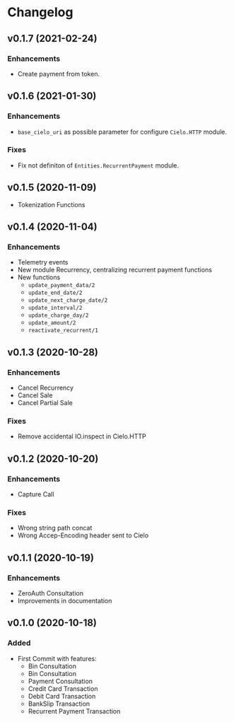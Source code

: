 # Changelog

## v0.1.7 (2021-02-24)

### Enhancements
* Create payment from token.

## v0.1.6 (2021-01-30)

### Enhancements
* `base_cielo_uri` as possible parameter for configure `Cielo.HTTP` module.

### Fixes
* Fix not definiton of `Entities.RecurrentPayment` module.

## v0.1.5 (2020-11-09)
* Tokenization Functions

## v0.1.4 (2020-11-04)

### Enhancements
* Telemetry events
* New module Recurrency, centralizing recurrent payment functions
* New functions
    - `update_payment_data/2`
    - `update_end_date/2`
    - `update_next_charge_date/2`
    - `update_interval/2`
    - `update_charge_day/2`
    - `update_amount/2`
    - `reactivate_recurrent/1`

## v0.1.3 (2020-10-28)

### Enhancements
* Cancel Recurrency
* Cancel Sale
* Cancel Partial Sale

### Fixes
* Remove accidental IO.inspect in Cielo.HTTP

## v0.1.2 (2020-10-20)

### Enhancements
* Capture Call

### Fixes
* Wrong string path concat
* Wrong Accep-Encoding header sent to Cielo

## v0.1.1 (2020-10-19)

### Enhancements
* ZeroAuth Consultation
* Improvements in documentation

## v0.1.0 (2020-10-18)

### Added

* First Commit with features:
    * Bin Consultation
    * Bin Consultation
    * Payment Consultation
    * Credit Card Transaction
    * Debit Card Transaction
    * BankSlip Transaction
    * Recurrent Payment Transaction
